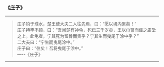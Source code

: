 ### 《庄子》
***
>庄子钓于濮水，楚王使大夫二人往先焉，曰：“愿以境内累矣！”  
>庄子持竿不顾，曰：“吾闻楚有神龟，死已三千岁矣，王以巾笥而藏之庙堂之上。此龟者，宁其死为留骨而贵乎？宁其生而曳尾于涂中乎？”  
>二大夫曰：“宁生而曳尾涂中。”  
>庄子曰：“往矣！吾将曳尾于涂中。”  
>—--《庄子》
***
